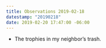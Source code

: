 ```yaml
---
title: Observations 2019-02-18
datestamp: "20190218"
date: 2019-02-20 17:47:00 -06:00
---
```


- The trophies in my neighbor’s trash.
